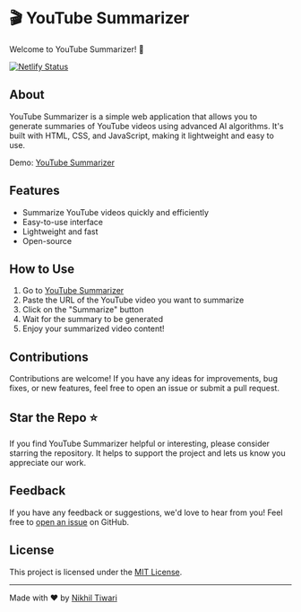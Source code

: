 # 🎬 YouTube Summarizer

Welcome to YouTube Summarizer! 🚀

[![Netlify Status](https://api.netlify.com/api/v1/badges/12345678-1234-1234-1234-123456789abc/deploy-status)](https://app.netlify.com/sites/ysum/deploys)

## About

YouTube Summarizer is a simple web application that allows you to generate summaries of YouTube videos using advanced AI algorithms. It's built with HTML, CSS, and JavaScript, making it lightweight and easy to use.

Demo: [YouTube Summarizer](https://ysum.netlify.app/)

## Features

- Summarize YouTube videos quickly and efficiently
- Easy-to-use interface
- Lightweight and fast
- Open-source

## How to Use

1. Go to [YouTube Summarizer](https://ysum.netlify.app/)
2. Paste the URL of the YouTube video you want to summarize
3. Click on the "Summarize" button
4. Wait for the summary to be generated
5. Enjoy your summarized video content!

## Contributions

Contributions are welcome! If you have any ideas for improvements, bug fixes, or new features, feel free to open an issue or submit a pull request.

## Star the Repo ⭐

If you find YouTube Summarizer helpful or interesting, please consider starring the repository. It helps to support the project and lets us know you appreciate our work. 

## Feedback

If you have any feedback or suggestions, we'd love to hear from you! Feel free to [open an issue](https://github.com/cityji/Youtube-Sumerizer-working/issues) on GitHub.

## License

This project is licensed under the [MIT License](LICENSE).

---

Made with ❤️ by [Nikhil Tiwari](https://github.com/cityji)
